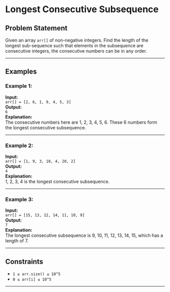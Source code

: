 # Longest Consecutive Subsequence

## Problem Statement
Given an array `arr[]` of non-negative integers. Find the length of the longest sub-sequence such that elements in the subsequence are consecutive integers, the consecutive numbers can be in any order.

---

## Examples

### Example 1:
**Input:**  
`arr[] = [2, 6, 1, 9, 4, 5, 3]`  
**Output:**  
`6`  
**Explanation:**  
The consecutive numbers here are 1, 2, 3, 4, 5, 6. These 6 numbers form the longest consecutive subsequence.

---

### Example 2:
**Input:**  
`arr[] = [1, 9, 3, 10, 4, 20, 2]`  
**Output:**  
`4`  
**Explanation:**  
1, 2, 3, 4 is the longest consecutive subsequence.

---

### Example 3:
**Input:**  
`arr[] = [15, 13, 12, 14, 11, 10, 9]`  
**Output:**  
`7`  
**Explanation:**  
The longest consecutive subsequence is 9, 10, 11, 12, 13, 14, 15, which has a length of 7.

---

## Constraints
- `1 ≤ arr.size() ≤ 10^5`
- `0 ≤ arr[i] ≤ 10^5`

---
